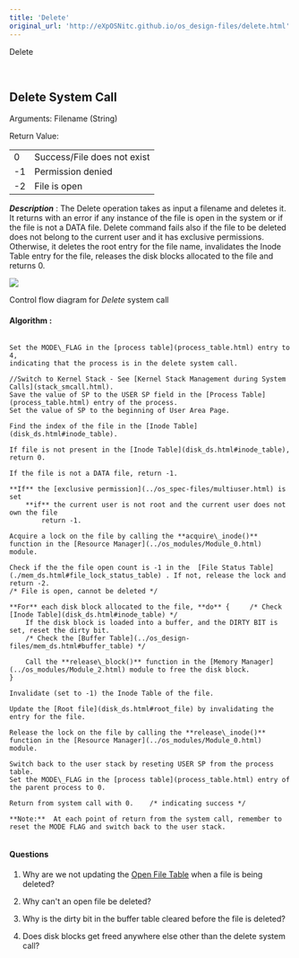 ```yaml
---
title: 'Delete'
original_url: 'http://eXpOSNitc.github.io/os_design-files/delete.html'
---
```








Delete


































 



























  
  
  




Delete System Call
------------------


  

  

Arguments: Filename (String) 


Return Value: 




|  |  |
| --- | --- |
| 0 | Success/File does not exist |
| -1 | Permission denied |
| -2 | File is open |


***Description*** : The Delete operation takes as input a filename and deletes it. It returns with an error if any instance of the file is open in the system or if the file is not a DATA file. Delete command fails also if the file to be deleted does not belong to the current user and it has exclusive permissions. Otherwise, it deletes the root entry for the file name, invalidates the Inode Table entry for the file, releases the disk blocks allocated to the file and returns 0. 



  


![](../img/roadmap/delete.png)
  

Control flow diagram for *Delete* system call

  
  

#### **Algorithm**  :



```

Set the MODE\_FLAG in the [process table](process_table.html) entry to 4, 
indicating that the process is in the delete system call.

//Switch to Kernel Stack - See [Kernel Stack Management during System Calls](stack_smcall.html). 
Save the value of SP to the USER SP field in the [Process Table](process_table.html) entry of the process.
Set the value of SP to the beginning of User Area Page.

Find the index of the file in the [Inode Table](disk_ds.html#inode_table).
            
If file is not present in the [Inode Table](disk_ds.html#inode_table), return 0. 

If the file is not a DATA file, return -1.

**If** the [exclusive permission](../os_spec-files/multiuser.html) is set
	**if** the current user is not root and the current user does not own the file
		return -1. 

Acquire a lock on the file by calling the **acquire\_inode()** function in the [Resource Manager](../os_modules/Module_0.html) module.

Check if the the file open count is -1 in the  [File Status Table](./mem_ds.html#file_lock_status_table) . If not, release the lock and return -2.    
/* File is open, cannot be deleted */
 
**For** each disk block allocated to the file, **do** { 	/* Check [Inode Table](disk_ds.html#inode_table) */
	If the disk block is loaded into a buffer, and the DIRTY BIT is set, reset the dirty bit. 
	/* Check the [Buffer Table](../os_design-files/mem_ds.html#buffer_table) */ 

	Call the **release\_block()** function in the [Memory Manager](../os_modules/Module_2.html) module to free the disk block.        
}

Invalidate (set to -1) the Inode Table of the file.

Update the [Root file](disk_ds.html#root_file) by invalidating the entry for the file.

Release the lock on the file by calling the **release\_inode()** function in the [Resource Manager](../os_modules/Module_0.html) module.

Switch back to the user stack by reseting USER SP from the process table.
Set the MODE\_FLAG in the [process table](process_table.html) entry of the parent process to 0.

Return from system call with 0.    /* indicating success */

**Note:**  At each point of return from the system call, remember to reset the MODE FLAG and switch back to the user stack.
	     
```

  

#### Questions


1. Why are we not updating the [Open File Table](../os_design-files/mem_ds.html#file_table) when a file is being deleted?


2. Why can't an open file be deleted?


3. Why is the dirty bit in the buffer table cleared before the file is deleted?


4. Does disk blocks get freed anywhere else other than the delete system call?













































